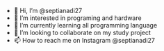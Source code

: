 - 👋 Hi, I’m @septianadi27
- 👀 I’m interested in programing and hardware
- 🌱 I’m currently learning all programming language
- 💞️ I’m looking to collaborate on my study project
- 📫 How to reach me on Instagram @septianadi27

<!---
septianadi27/septianadi27 is a ✨ special ✨ repository because its `README.md` (this file) appears on your GitHub profile.
You can click the Preview link to take a look at your changes.
--->
